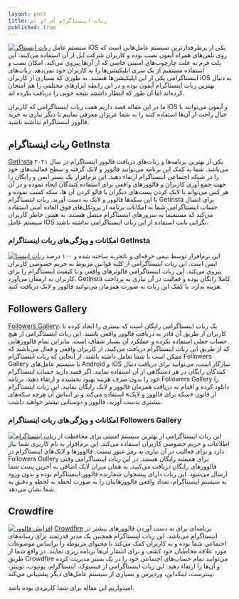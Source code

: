 ```yaml
---
layout: post
title: ربات اینستاگرام آی او اس
published: true
---
```

<a href="https://ibb.co/5s4QCPM"><img src="https://i.ibb.co/QYQWh4b/k9hesxzizv6g.jpg" alt="ربات اینستاگر" border="0"></a>
سیستم عامل iOS یکی از پرطرفدارترین سیستم عامل‌هایی است که روی تلفن‌های همراه آیفون نصب بوده و کاربران شرکت اپل از آن استفاده می‌کنند. این پلت فرم به علت چارچوب‌های امنیتی خاصی که از آن‌ها پیروی می‌کند، امکان نصب و استفاده مستقیم از یک سری اپلیکیشن‌ها را به کاربران خود نمی‌دهد. ربات‌های اینستاگرامی یکی از این اپلیکیشن‌ها هستند. به طوری که بسیاری از کاربران iOS به دنبال بهترین ربات اینستاگرام آیفون بوده و در این رابطه ابزارهای مختلفی را هم امتحان کرده‌اند اما آن طور که انتظار داشتند نتیجه خوبی را دریافت نکرده اند.

ما در این مقاله قصد داریم هفت ربات اینستاگرامی که کاربران iOS و آیفون می‌توانند با خیال راحت از آن‌ها استفاده کنند را به شما عزیزان معرفی نماییم تا دیگر نیازی به خرید فالوور اینستاگرام نداشته باشید.

## ربات اینستاگرام GetInsta
[GetInsta](https://www.getinsfollowers.com/) یکی از بهترین برنامه‌ها و ربات‌های دریافت فالوور اینستاگرام در سال ۲۰۲۱ می‌باشد. شما به کمک این برنامه می‌توانید فالوور و لایک گرفته و سطح فعالیت‌های خود را در شبکه اجتماعی اینستاگرام ارتقاء دهید. این نرم‌افزار یک بستر ایمن و رایگان را جهت جمع آوری کاربران و فالوورهای واقعی برای استفاده کنندگان ایجاد نموده و در آن هر کس می‌تواند با لایک کردن پست‌های دیگران یا فالو کردن آن ها، سکه کسب نموده و با این سکه‌ها فالوور و لایک به دست آورند. ربات اینستاگرام GetInsta برای اتصال حساب اینستاگرامی شما به امکانات برنامه از پروتکل‌های فوق العاده امنی استفاده می‌کند که مستقیماً به سرورهای اینستاگرام متصل هستند. به همین خاطر کاربران سیستم عامل iOS نگرانی بابت استفاده از این ربات اینستاگرامی نداشته باشند.

### امکانات و ویژگی‌های ربات اینستاگرام GetInsta
<a href="https://ibb.co/y8NZnC9"><img src="https://i.ibb.co/FBhyb1r/image.jpg" alt="ربات اینستا" border="0"></a>
این نرم‌افزار توسط تیمی حرفه‌ای و باتجربه ساخته شده و ۱۰۰ درصد ایمن است.
این ربات اینستاگرامی از کلیه قوانین مربوط به حریم خصوصی کاربران پیروی می‌کند.
این ربات اینستاگرامی فالوئرهای واقعی و با کیفیت اینستاگرام را برای کاربران به ارمغان می‌آورد.
GetInsta کاملا رایگان بوده و فعالیت در آن نیازی به پرداخت هزینه ندارد.
با کمک این ربات به صورت همزمان می‌توانید فالوور و لایک دریافت کنید.

## Followers Gallery
[Followers Gallery](https://www.insfollowup.com/)، یک ربات اینستاگرامی رایگان است که بستری را ایجاد کرده تا کاربران از طریق آن قادر به دریافت فالوور واقعی باشند. این ربات اینستاگرامی از هیچ حساب جعلی استفاده نکرده و عملکرد آن بسیار شفاف است. بنابراین تمام فالوورهایی که از طریق این ربات اینستاگرام دریافت می‌کنید، از کاربران واقعی و فعال می‌باشند که ممکن است با شما تعامل داشته باشند. از آنجایی که ربات اینستاگرام Followers Gallery با سیستم عامل‌های Android و iOS سازگار است، می‌توانید برای دریافت دنبال کنندگان رایگان در هر دستگاهی از آن استفاده نمایید. اگر قصد دارید حساب اینستاگرام خود را بدون صرف هزینه بهبود بخشیده و ارتقاء دهید، برنامه Followers Gallery را دانلود کرده و اقدام به دریافت همزمان فالوور و لایک رایگان نمایید. این ربات اینستاگرام از قانون «سکه برای فالوور و لایک» استفاده می‌کند و بر اساس آن هرچه سکه‌های بیشتری بدست آورید، فالوور و دوستانی بیشتر خواهید داشت.

### امکانات و ویژگی‌های ربات اینستاگرام Followers Gallery
<a href="https://ibb.co/W095xVc"><img src="https://i.ibb.co/w7Hg0cK/main-kaliboys-post.jpg" alt="ربات اینستاگرام" border="0"></a>
این ربات اینستاگرامی از بهترین سیستم امنیتی برای محافظت از اطلاعات و حریم خصوصی کاربران استفاده می‌کند.
این نرم‌افزار به نام کاربری شما نیاز دارد و برای فعالیت در آن نیازی به رمز عبور نیست.
فالوورها و لایک‌های اینستاگرام در Followers Gallery برای همیشه رایگان هستند.
در این ربات اینستاگرامی وقتی فالوورهای رایگان دریافت می‌کنید، به همان میزان لایک اضافی به آخرین پست شما ارسال می‌شود.
این ربات دارای پیشخوان شمارنده فالوور اینستاگرام بوده و بدون ورود به سیستم اینستاگرام، تعداد واقعی فالوورهایتان را به صورت لحظه به لحظه و دقیق به شما نشان می‌دهد.

## Crowdfire
<a href="https://ibb.co/84Ct3s8"><img src="https://i.ibb.co/3Y3QXdh/How-to-Create-Instagram-Bot-Uaing-Python.jpg" alt="افزایش فالوور" border="0"></a>
[Crowdfire](https://www.crowdfireapp.com/) برنامه‌ای برای به دست آوردن فالوورهای بیشتر در اینستاگرام می‌باشد. این ربات اینستاگرام همچنین یک مدیر قدرتمند برای رسانه‌های اجتماعی شما بوده و به کاربران کمک می‌کند تا محتوای مربوطه را براساس موضوعات مورد علاقه مخاطبان خود کشف و برای انتشار آن‌ها برنامه ریزی نمایند. در واقع شما از طریق Crowdfire می‌توانید تمام حساب‌های اجتماعی خود را در یک بستر مدیریت کرده و آن‌ها را ارتقاء دهید. این ربات اینستاگرامی از فیسبوک، اینستاگرام، یوتیوب، توییتر، پینترست، لینکداین، وردپرس و بسیاری از سیستم عامل‌های دیگر پشتیبانی می‌کند.

امیدواریم این مقاله برای شما کاربردی بوده باشد.
<div id="55791388608"><script type="text/JavaScript" src="https://www.aparat.com/embed/wogFr?data[rnddiv]=55791388608&data[responsive]=yes"></script></div>
